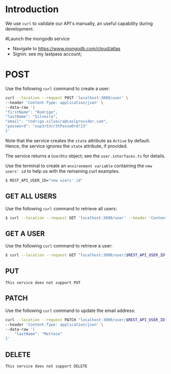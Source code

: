 # Introduction
We use `curl` to validate our API's manually, an useful capability during development.

#Launch the mongodb service
* Navigate to https://www.mongodb.com/cloud/atlas
* Signin: see my lastpass account;

  

# POST
Use the following `curl` command to create a user:
````bash
curl --location --request POST 'localhost:3000/user' \
--header 'Content-Type: application/json' \
--data-raw '{
"firstName": "Rodrigo",
"lastName": "Silveira",
"email": "rodrigo.silveira@coolprovider.com",
"password": "sup3rS3cr3tPassw0rd!23"
}'
````

Note that the service creates the `state` attribute as `Active` by default. Hence, the service ignores the `state` attribute, if provided.

The service returns a `UserDto` object; see the `user.interfaces.ts` for details.

Use the terminal to create an `environment variable` containing the `new users' id` to help us with the remaining curl examples.

````bash
$ REST_API_USER_ID="new users' id"
````

## GET ALL USERS
Use the following `curl` command to retrieve all users:
````bash
$ curl --location --request GET 'localhost:3000/user' --header 'Content-Type: application/json'
````

## GET A USER
Use the following `curl` command to retrieve a user:
````bash
$ curl --location --request GET "localhost:3000/user/$REST_API_USER_ID" --header 'Content-Type: application/json'
````

## PUT
`This service does not support PUT`

## PATCH
Use the following `curl` command to update the email address:
````bash
curl --location --request PATCH "localhost:3000/user/$REST_API_USER_ID" \
--header 'Content-Type: application/json' \
--data-raw '{
    "lastName": "Mattoso"
}'
````

## DELETE
`This service does not support DELETE`
